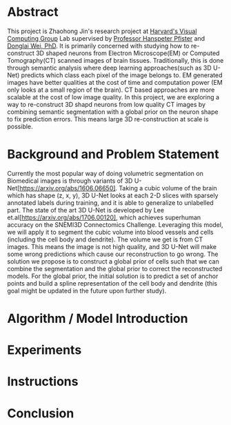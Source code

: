 # Abstract 
This project is Zhaohong Jin's research project at [Harvard's Visual Computing Group](https://vcg.seas.harvard.edu/) Lab supervised by [Professor Hanspeter Pfister](https://vcg.seas.harvard.edu/people) and [Donglai Wei, PhD](https://donglaiw.github.io/). It is primarily concerned with studying how to re-construct 3D shaped neurons from Electron Microscope(EM) or Computed Tomography(CT) scanned images of brain tissues. Traditionally, this is done through semantic analysis where deep learning approaches(such as 3D U-Net) predicts which class each pixel of the image belongs to. EM generated images have better qualities at the cost of time and computation power (EM only looks at a small region of the brain). CT based approaches are more scalable at the cost of low image quality. In this project, we are exploring a way to re-construct 3D shapd neurons from low quality CT images by combining semantic segmentation with a global prior on the neuron shape to fix prediction errors. This means large 3D re-construction at scale is possible.

# Background and Problem Statement
Currently the most popular way of doing volumetric segmentation on Biomedical images is through variants of 3D U-Net[https://arxiv.org/abs/1606.06650]. Taking a cubic volume of the brain which has shape (z, x, y), 3D U-Net looks at each 2-D slices with sparsely annotated labels during training, and it is able to generalize to unlabelled part. The state of the art 3D U-Net is developed by Lee et.al[https://arxiv.org/abs/1706.00120], which achieves superhuman accuracy on the SNEMI3D Connectomics Challenge. Leveraging this model, we will apply it to segment the cubic volume into blood vessels and cells (including the cell body and dendrite). The volume we get is from CT images. This means the image is not high quality, and 3D U-Net will make some wrong predictions which cause our reconstruction to go wrong. The solution we propose is to construct a global prior of cells such that we can combine the segmentation and the global prior to correct the reconstructed models. For the global prior, the initial solution is to predict a set of anchor points and build a spline representation of the cell body and dendrite (this goal might be updated in the future upon further study). 

# Algorithm / Model Introduction

# Experiments

# Instructions

# Conclusion
